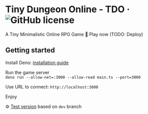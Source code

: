 # Tiny Dungeon Online - TDO &middot; ![GitHub license](https://img.shields.io/badge/license-MIT-blue.svg)
A Tiny Minimalistic Online RPG Game 🎲
Play now (TODO: Deploy)

## Getting started

Install Deno: [installation guide](https://deno.land/manual/getting_started/installation)  

Run the game server  
`deno run --allow-net=:3000 --allow-read main.ts --port=3000`

Use URL to connect: `http://localhost:3000`

Enjoy

⚙️ [Test version](https://tiny-dungeon-online-dev.herokuapp.com/) based on `dev` branch
